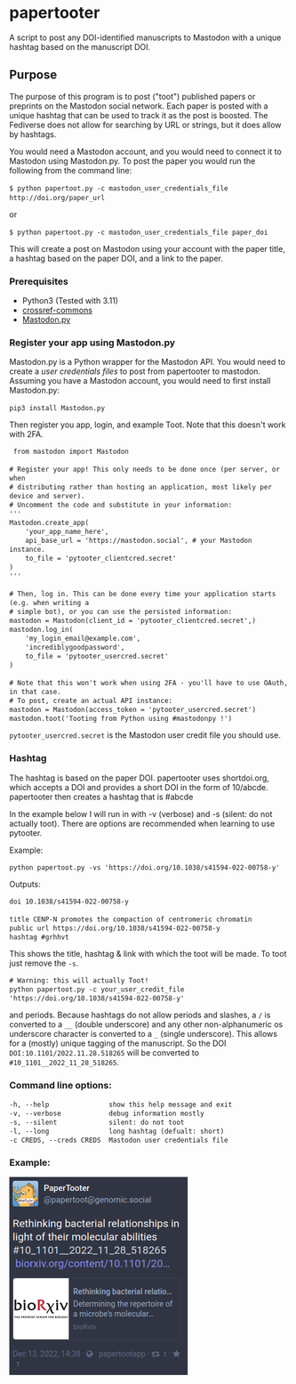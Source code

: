 # papertooter
A script to post any DOI-identified manuscripts to Mastodon with a unique hashtag based on the manuscript DOI.

## Purpose

The purpose of this program is to post ("toot") published papers or preprints
on the Mastodon social network. Each paper is posted with a unique hashtag that can be used to track it as the post is
boosted. The Fediverse does not allow for searching by URL or strings, but it does allow by hashtags.

You would need a Mastodon account, and you would need to connect it to Mastodon using Mastodon.py. To post
the paper you would run the following from the command line:

`$ python papertoot.py -c mastodon_user_credentials_file http://doi.org/paper_url `
 
or

`$ python papertoot.py -c mastodon_user_credentials_file paper_doi`


This will create a post on Mastodon using your account with the paper title, a hashtag based on the paper
DOI, and a link to the paper. 

### Prerequisites

+ Python3 (Tested with 3.11)
+ [crossref-commons](https://pypi.org/project/crossref-commons/)
+ [Mastodon.py](https://github.com/halcy/Mastodon.py)


### Register your app using Mastodon.py
Mastodon.py is a Python wrapper for the Mastodon API. You would need to create a _user credentials files_ to post from
papertooter to mastodon. Assuming you have a Mastodon account, you would need to first install Mastodon.py:

`pip3 install Mastodon.py`

Then register you app, login, and example Toot. Note that this doesn't work with 2FA.

```
 from mastodon import Mastodon

# Register your app! This only needs to be done once (per server, or when
# distributing rather than hosting an application, most likely per device and server).
# Uncomment the code and substitute in your information:
'''
Mastodon.create_app(
    'your_app_name_here',
    api_base_url = 'https://mastodon.social', # your Mastodon instance. 
    to_file = 'pytooter_clientcred.secret'
)
'''

# Then, log in. This can be done every time your application starts (e.g. when writing a
# simple bot), or you can use the persisted information:
mastodon = Mastodon(client_id = 'pytooter_clientcred.secret',)
mastodon.log_in(
    'my_login_email@example.com',
    'incrediblygoodpassword',
    to_file = 'pytooter_usercred.secret'
)

# Note that this won't work when using 2FA - you'll have to use OAuth, in that case.
# To post, create an actual API instance:
mastodon = Mastodon(access_token = 'pytooter_usercred.secret')
mastodon.toot('Tooting from Python using #mastodonpy !')
```

`pytooter_usercred.secret` is the Mastodon user credit file you should use.

### Hashtag

The hashtag is based on the paper DOI. papertooter uses shortdoi.org, which accepts a DOI and provides a short DOI in the
form of  10/abcde. papertooter then creates a hashtag that is #abcde

In the example below I will run in with -v (verbose) and -s (silent: do not actually toot). There are options are
recommended when learning to use pytooter.

Example:
```
python papertoot.py -vs 'https://doi.org/10.1038/s41594-022-00758-y'
```

Outputs:
```
doi 10.1038/s41594-022-00758-y

title CENP-N promotes the compaction of centromeric chromatin
public url https://doi.org/10.1038/s41594-022-00758-y
hashtag #grhhvt
```


This shows the title, hashtag & link with which the toot will be made. To toot just remove the `-s`.

```
# Warning: this will actually Toot!
python papertoot.py -c your_user_credit_file 'https://doi.org/10.1038/s41594-022-00758-y'
```


and periods. Because hashtags do not allow periods and slashes, a `/` is converted to a `__` (double
underscore) and any other non-alphanumeric os underscore character is converted to a `_` (single
underscore). This allows for a (mostly) unique tagging of the manuscript. So the DOI `DOI:10.1101/2022.11.28.518265`
will be converted to `#10_1101__2022_11_28_518265`.


 
 
### Command line options:

```
-h, --help               show this help message and exit
-v, --verbose            debug information mostly
-s, --silent             silent: do not toot
-l, --long               long hashtag (defualt: short)
-c CREDS, --creds CREDS  Mastodon user credentials file

```


### Example:

![Toot](mytoot.png)


